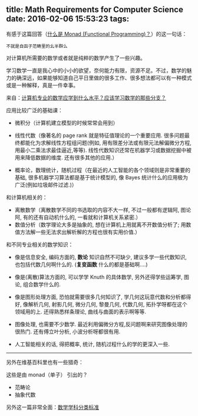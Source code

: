 title: Math Requirements for Computer Science
date: 2016-02-06 15:53:23
tags:
---

有感于这篇回答（[什么是 Monad (Functional Programming)？](https://www.zhihu.com/question/19635359)）的这一句话：

```
不就是自函子范畴里的幺半群么
```

对计算机所需要的数学或者就是纯粹的数学产生了一些兴趣。

学习数学一直是我心中的小小的欲望，奈何能力有限，资源不足。不过，数学的魅力的确深远，如果能够知道自己平日里做的很多工作、很多想法都可以有一种模式或是一种解释，真是一件幸事。

来自：[计算机专业的数学应学到什么水平？应该学习数学的那些分支？](http://www.guokr.com/question/146597/)

应用比较广泛的基础课：

- 微积分（计算机建立模型的时候常常会用到）

- 线性代数（像著名的 page rank 就是特征值理论的一个重要应用. 很多问题最终都能化为求解线性方程组问题(例如, 用有限差分法或有限元法解偏微分方程, 用最小二乘法求最佳逼近,等等). 线性代数知识还常在机器学习或数据挖掘中被用来降低数据的维度. 还有很多其他的应用.）

- 概率论，数理统计，随机过程（在最近的人工智能的各个领域则是非常重要的基础, 很多机器学习算法都是基于统计模型的, 像 Bayes 统计什么的应用极为广泛(例如垃圾邮件过滤.)）

和计算机相关的：

- 离散数学（离散数学不同的书选取的内容不大一样, 不过一般都有逻辑阿, 图论阿, 有的还有自动机什么的, 一看就和计算机关系紧密.）
- 数值分析（数学理论大多是抽象的, 想在计算机上用就离不开数值分析了; 用数值方法解一些无法求出解析解的方程也很有实用价值.）

和不同专业相关的数学知识：

- 像是信息安全, 编码方面的, **数论** 知识自然不可缺少, 建议多学一些代数知识, 也包括代数几何啊什么的. (**复变函数** 什么的都是基础啊....)

- 像是(离散)算法方面的, 可以学学 Knuth 的具体数学, 另外还得学些运筹学, 图论, 组合数学什么的.

- 像是图形处理方面, 恐怕就需要很多几何知识了, 学几何这玩意代数和分析都得好, 像解析几何, 射影几何, 微分几何, 黎曼几何, 代数几何, 拓扑学呀都在这个领域用的上. 还得熟悉样条理论, 曲线与曲面的表示啊等等.

- 图像处理, 也需要不少数学. 最近利用偏微分方程,反问题啊来研究图像处理的很热门. 还有傅立叶分析, 小波分析呀都很有用.

- 人工智能相关的话, 得把概率, 统计, 随机过程什么的学的更深入一些.


---

另外在维基百科里也有一些猎奇：

这些是由 monad（单子） 引出的？

- 范畴论
- 抽象代数

另外这一篇非常全面：[数学学科分类标准](https://zh.wikipedia.org/wiki/%E6%95%B0%E5%AD%A6%E5%AD%A6%E7%A7%91%E5%88%86%E7%B1%BB%E6%A0%87%E5%87%86)












